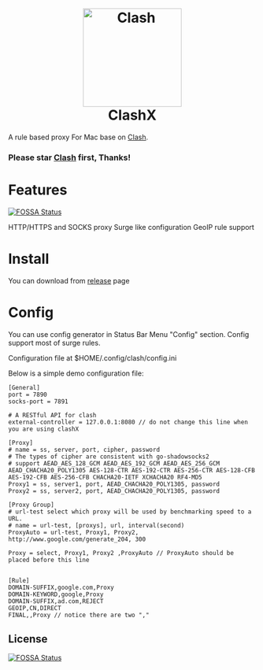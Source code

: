 <h1 align="center">
  <img src="https://github.com/Dreamacro/clash/raw/master/docs/logo.png" alt="Clash" width="200">
  <br>
  ClashX
  <br>
</h1>


A rule based proxy For Mac base on [Clash](https://github.com/Dreamacro/clash).

### <b>Please star [Clash](https://github.com/Dreamacro/clash) first, Thanks!</b>

# Features
[![FOSSA Status](https://app.fossa.io/api/projects/git%2Bgithub.com%2Fyichengchen%2FclashX.svg?type=shield)](https://app.fossa.io/projects/git%2Bgithub.com%2Fyichengchen%2FclashX?ref=badge_shield)


HTTP/HTTPS and SOCKS proxy
Surge like configuration
GeoIP rule support



# Install

You can download from [release](https://github.com/yichengchen/clashX/releases) page


# Config
You can use config generator in Status Bar Menu "Config" section.
Config support most of surge rules.

Configuration file at $HOME/.config/clash/config.ini

Below is a simple demo configuration file:
```
[General]
port = 7890
socks-port = 7891

# A RESTful API for clash
external-controller = 127.0.0.1:8080 // do not change this line when you are using clashX

[Proxy]
# name = ss, server, port, cipher, password
# The types of cipher are consistent with go-shadowsocks2
# support AEAD_AES_128_GCM AEAD_AES_192_GCM AEAD_AES_256_GCM AEAD_CHACHA20_POLY1305 AES-128-CTR AES-192-CTR AES-256-CTR AES-128-CFB AES-192-CFB AES-256-CFB CHACHA20-IETF XCHACHA20 RF4-MD5
Proxy1 = ss, server1, port, AEAD_CHACHA20_POLY1305, password
Proxy2 = ss, server2, port, AEAD_CHACHA20_POLY1305, password

[Proxy Group]
# url-test select which proxy will be used by benchmarking speed to a URL.
# name = url-test, [proxys], url, interval(second)
ProxyAuto = url-test, Proxy1, Proxy2, http://www.google.com/generate_204, 300

Proxy = select, Proxy1, Proxy2 ,ProxyAuto // ProxyAuto should be placed before this line 


[Rule]
DOMAIN-SUFFIX,google.com,Proxy
DOMAIN-KEYWORD,google,Proxy
DOMAIN-SUFFIX,ad.com,REJECT
GEOIP,CN,DIRECT
FINAL,,Proxy // notice there are two ","

```


## License
[![FOSSA Status](https://app.fossa.io/api/projects/git%2Bgithub.com%2Fyichengchen%2FclashX.svg?type=large)](https://app.fossa.io/projects/git%2Bgithub.com%2Fyichengchen%2FclashX?ref=badge_large)